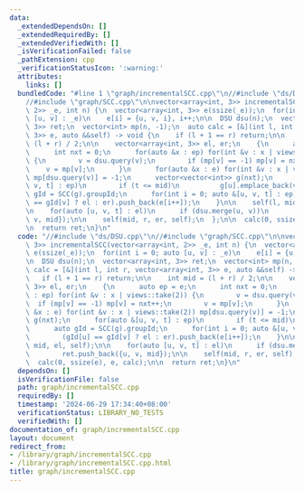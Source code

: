 ```yaml
---
data:
  _extendedDependsOn: []
  _extendedRequiredBy: []
  _extendedVerifiedWith: []
  _isVerificationFailed: false
  _pathExtension: cpp
  _verificationStatusIcon: ':warning:'
  attributes:
    links: []
  bundledCode: "#line 1 \"graph/incrementalSCC.cpp\"\n//#include \"ds/DSU.cpp\"\n\
    //#include \"graph/SCC.cpp\"\n\nvector<array<int, 3>> incrementalSCC(vector<array<int,\
    \ 2>> _e, int n) {\n  vector<array<int, 3>> e(ssize(_e));\n  for(int i = 0; auto\
    \ [u, v] : _e)\n    e[i] = {u, v, i}, i++;\n\n  DSU dsu(n);\n  vector<array<int,\
    \ 3>> ret;\n  vector<int> mp(n, -1);\n  auto calc = [&](int l, int r, vector<array<int,\
    \ 3>> e, auto &&self) -> void {\n    if (l + 1 == r) return;\n\n    int mid =\
    \ (l + r) / 2;\n\n    vector<array<int, 3>> el, er;\n    {\n      auto ep = e;\n\
    \      int nxt = 0;\n      for(auto &x : ep) for(int &v : x | views::take(2))\
    \ {\n        v = dsu.query(v);\n        if (mp[v] == -1) mp[v] = nxt++;\n    \
    \    v = mp[v];\n      }\n      for(auto &x : e) for(int &v : x | views::take(2))\
    \ mp[dsu.query(v)] = -1;\n      vector<vector<int>> g(nxt);\n      for(auto &[u,\
    \ v, t] : ep)\n        if (t <= mid)\n          g[u].emplace_back(v);\n      auto\
    \ gId = SCC(g).groupId;\n      for(int i = 0; auto &[u, v, t] : ep)\n        (gId[u]\
    \ == gId[v] ? el : er).push_back(e[i++]);\n    }\n\n    self(l, mid, el, self);\n\
    \n    for(auto [u, v, t] : el)\n      if (dsu.merge(u, v))\n        ret.push_back({u,\
    \ v, mid});\n\n    self(mid, r, er, self);\n  };\n\n  calc(0, ssize(e), e, calc);\n\
    \n  return ret;\n}\n"
  code: "//#include \"ds/DSU.cpp\"\n//#include \"graph/SCC.cpp\"\n\nvector<array<int,\
    \ 3>> incrementalSCC(vector<array<int, 2>> _e, int n) {\n  vector<array<int, 3>>\
    \ e(ssize(_e));\n  for(int i = 0; auto [u, v] : _e)\n    e[i] = {u, v, i}, i++;\n\
    \n  DSU dsu(n);\n  vector<array<int, 3>> ret;\n  vector<int> mp(n, -1);\n  auto\
    \ calc = [&](int l, int r, vector<array<int, 3>> e, auto &&self) -> void {\n \
    \   if (l + 1 == r) return;\n\n    int mid = (l + r) / 2;\n\n    vector<array<int,\
    \ 3>> el, er;\n    {\n      auto ep = e;\n      int nxt = 0;\n      for(auto &x\
    \ : ep) for(int &v : x | views::take(2)) {\n        v = dsu.query(v);\n      \
    \  if (mp[v] == -1) mp[v] = nxt++;\n        v = mp[v];\n      }\n      for(auto\
    \ &x : e) for(int &v : x | views::take(2)) mp[dsu.query(v)] = -1;\n      vector<vector<int>>\
    \ g(nxt);\n      for(auto &[u, v, t] : ep)\n        if (t <= mid)\n          g[u].emplace_back(v);\n\
    \      auto gId = SCC(g).groupId;\n      for(int i = 0; auto &[u, v, t] : ep)\n\
    \        (gId[u] == gId[v] ? el : er).push_back(e[i++]);\n    }\n\n    self(l,\
    \ mid, el, self);\n\n    for(auto [u, v, t] : el)\n      if (dsu.merge(u, v))\n\
    \        ret.push_back({u, v, mid});\n\n    self(mid, r, er, self);\n  };\n\n\
    \  calc(0, ssize(e), e, calc);\n\n  return ret;\n}\n"
  dependsOn: []
  isVerificationFile: false
  path: graph/incrementalSCC.cpp
  requiredBy: []
  timestamp: '2024-06-29 17:34:40+08:00'
  verificationStatus: LIBRARY_NO_TESTS
  verifiedWith: []
documentation_of: graph/incrementalSCC.cpp
layout: document
redirect_from:
- /library/graph/incrementalSCC.cpp
- /library/graph/incrementalSCC.cpp.html
title: graph/incrementalSCC.cpp
---
```

